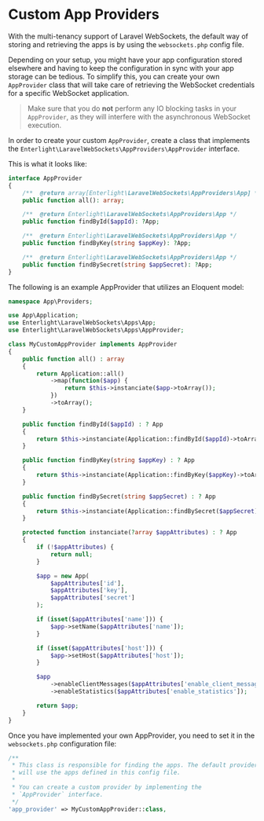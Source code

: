 # Custom App Providers

With the multi-tenancy support of Laravel WebSockets, the default way of storing and retrieving the apps is by using the `websockets.php` config file.

Depending on your setup, you might have your app configuration stored elsewhere and having to keep the configuration in sync with your app storage can be tedious. To simplify this, you can create your own `AppProvider` class that will take care of retrieving the WebSocket credentials for a specific WebSocket application.

> Make sure that you do **not** perform any IO blocking tasks in your `AppProvider`, as they will interfere with the asynchronous WebSocket execution.

In order to create your custom `AppProvider`, create a class that implements the `Enterlight\LaravelWebSockets\AppProviders\AppProvider` interface.

This is what it looks like:

```php
interface AppProvider
{
    /**  @return array[Enterlight\LaravelWebSockets\AppProviders\App] */
    public function all(): array;

    /**  @return Enterlight\LaravelWebSockets\AppProviders\App */
    public function findById($appId): ?App;

    /**  @return Enterlight\LaravelWebSockets\AppProviders\App */
    public function findByKey(string $appKey): ?App;

    /**  @return Enterlight\LaravelWebSockets\AppProviders\App */
    public function findBySecret(string $appSecret): ?App;
}
```

The following is an example AppProvider that utilizes an Eloquent model:
```php
namespace App\Providers;

use App\Application;
use Enterlight\LaravelWebSockets\Apps\App;
use Enterlight\LaravelWebSockets\Apps\AppProvider;

class MyCustomAppProvider implements AppProvider
{
    public function all() : array
    {
        return Application::all()
            ->map(function($app) {
                return $this->instanciate($app->toArray());
            })
            ->toArray();
    }

    public function findById($appId) : ? App
    {
        return $this->instanciate(Application::findById($appId)->toArray());
    }

    public function findByKey(string $appKey) : ? App
    {
        return $this->instanciate(Application::findByKey($appKey)->toArray());
    }

    public function findBySecret(string $appSecret) : ? App
    {
        return $this->instanciate(Application::findBySecret($appSecret)->toArray());
    }

    protected function instanciate(?array $appAttributes) : ? App
    {
        if (!$appAttributes) {
            return null;
        }

        $app = new App(
            $appAttributes['id'],
            $appAttributes['key'],
            $appAttributes['secret']
        );

        if (isset($appAttributes['name'])) {
            $app->setName($appAttributes['name']);
        }

        if (isset($appAttributes['host'])) {
            $app->setHost($appAttributes['host']);
        }

        $app
            ->enableClientMessages($appAttributes['enable_client_messages'])
            ->enableStatistics($appAttributes['enable_statistics']);

        return $app;
    }
}
```

Once you have implemented your own AppProvider, you need to set it in the `websockets.php` configuration file:

```php	
/**
 * This class is responsible for finding the apps. The default provider
 * will use the apps defined in this config file.
 *
 * You can create a custom provider by implementing the
 * `AppProvider` interface.
 */
'app_provider' => MyCustomAppProvider::class,
```
